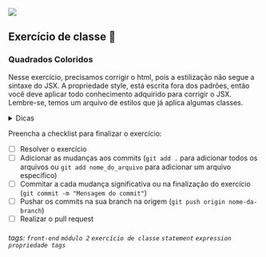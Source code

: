 ![](https://i.imgur.com/xG74tOh.png)

## Exercício de classe 🏫

### Quadrados Coloridos

Nesse exercício, precisamos corrigir o html, pois a estilização não segue a sintaxe do JSX. A propriedade style, está escrita fora dos padrões, então você deve aplicar todo conhecimento adquirido para corrigir o JSX. Lembre-se, temos um arquivo de estilos que já aplica algumas classes.

<details>
  <summary>Dicas</summary>
  <ul>
    <li>Normalizar a propriedade <code>style</code>.</li>
  </ul>  
</details>


Preencha a checklist para finalizar o exercício:

- [ ] Resolver o exercício
- [ ] Adicionar as mudanças aos commits (`git add .` para adicionar todos os arquivos ou `git add nome_do_arquivo` para adicionar um arquivo específico)
- [ ] Commitar a cada mudança significativa ou na finalização do exercício (`git commit -m "Mensagem do commit"`)
- [ ] Pushar os commits na sua branch na origem (`git push origin nome-da-branch`)
- [ ] Realizar o pull request

###### tags: `front-end` `módulo 2` `exercício de classe` `statement` `expression` `propriedade tags` 

